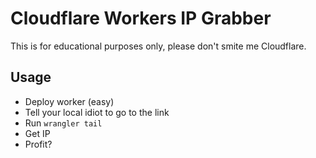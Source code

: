 # Cloudflare Workers IP Grabber

This is for educational purposes only, please don't smite me Cloudflare.

## Usage

- Deploy worker (easy)
- Tell your local idiot to go to the link
- Run `wrangler tail`
- Get IP
- Profit?
